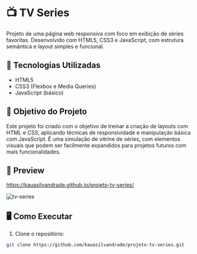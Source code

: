 # 📺 TV Series

Projeto de uma página web responsiva com foco em exibição de séries favoritas. Desenvolvido com HTML5, CSS3 e JavaScript, com estrutura semântica e layout simples e funcional.

## 🚀 Tecnologias Utilizadas

- HTML5
- CSS3 (Flexbox e Media Queries)
- JavaScript (básico)

## 🎯 Objetivo do Projeto

Este projeto foi criado com o objetivo de treinar a criação de layouts com HTML e CSS, aplicando técnicas de responsividade e manipulação básica com JavaScript. É uma simulação de vitrine de séries, com elementos visuais que podem ser facilmente expandidos para projetos futuros com mais funcionalidades.

## 📸 Preview

https://kauasilvandrade.github.io/projeto-tv-series/

![tv-series](https://github.com/user-attachments/assets/c64d803d-c07a-4a0f-99ca-b732ae2f9328)

## 🖥️ Como Executar

1. Clone o repositório:
```bash
git clone https://github.com/kauasilvandrade/projeto-tv-series.git
